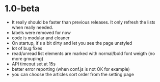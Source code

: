 1.0-beta
========

* It really should be faster than previous releases. It only refresh the lists when really needed.
* labels were removed for now
* code is modular and cleaner
* On startup, it's a bit dirty and let you see the page unstyled
* lot of bug fixes
* read/unread list elements are marked with normal/bold font weigth (no more grouping)
* API timeout set at 15s
* better error reporting (when conf.js is not OK for example)
* you can choose the articles sort order from the setting page
